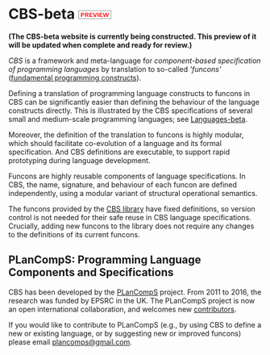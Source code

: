 CBS-beta ![PREVIEW](Funcons-beta/preview.png)
========

**(The CBS-beta website is currently being constructed. This preview of it**
**will be updated when complete and ready for review.)**

_CBS_ is a framework and meta-language for _component-based specification of
programming languages_ by translation to so-called _'funcons'_ 
([fundamental programming constructs]).

Defining a translation of programming language constructs to funcons in CBS can
be significantly easier than defining the behaviour of the language constructs
directly. This is illustrated by the CBS specifications of several small and
medium-scale programming languages; see [Languages-beta].

Moreover, the definition of the translation to funcons is highly modular, which
should facilitate co-evolution of a language and its formal specification. 
And CBS definitions are executable, to support rapid prototyping during
language development.

Funcons are highly reusable components of language specifications. In CBS, the 
name, signature, and behaviour of each funcon are defined independently, using
a modular variant of structural operational semantics.

The funcons provided by the [CBS library] have fixed definitions, so version
control is not needed for their safe reuse in CBS language specifications.
Crucially, adding new funcons to the library does not require any changes to the
definitions of its current funcons. 

PLanCompS: Programming Language Components and Specifications
----------

CBS has been developed by the [PLanCompS] project. From 2011 to 2016, the research
was funded by EPSRC in the UK. The PLanCompS project is now an open international
collaboration, and welcomes new [contributors]. 

If you would like to contribute to PLanCompS (e.g., by using CBS to define a new
or existing language, or by suggesting new or improved funcons) please email 
plancomps@gmail.com.

[Fundamental programming constructs]: Funcons-beta/index.md

[Languages-beta]: Languages-beta/index.md

[CBS library]: Funcons-beta/Funcons-Index/index.html

[PLanCompS]: http://plancomps.org

[Contributors]: Contributors.md
